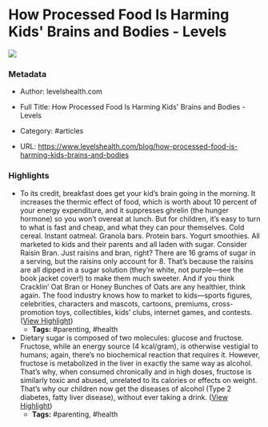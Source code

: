 # How Processed Food Is Harming Kids' Brains and Bodies - Levels

![](https://readwise-assets.s3.amazonaws.com/static/images/article2.74d541386bbf.png)

### Metadata

- Author: levelshealth.com
- Full Title: How Processed Food Is Harming Kids' Brains and Bodies - Levels
- Category: #articles


- URL: https://www.levelshealth.com/blog/how-processed-food-is-harming-kids-brains-and-bodies

### Highlights

- To its credit, breakfast does get your kid’s brain going in the morning. It increases the thermic effect of food, which is worth about 10 percent of your energy expenditure, and it suppresses ghrelin (the hunger hormone) so you won’t overeat at lunch. But for children, it’s easy to turn to what is fast and cheap, and what they can pour themselves. Cold cereal. Instant oatmeal. Granola bars. Protein bars. Yogurt smoothies. All marketed to kids and their parents and all laden with sugar. Consider Raisin Bran. Just raisins and bran, right? There are 16 grams of sugar in a serving, but the raisins only account for 8. That’s because the raisins are all dipped in a sugar solution (they’re white, not purple—see the book jacket cover!) to make them much sweeter. And if you think Cracklin’ Oat Bran or Honey Bunches of Oats are any healthier, think again. The food industry knows how to market to kids—sports figures, celebrities, characters and mascots, cartoons, premiums, cross-promotion toys, collectibles, kids’ clubs, internet games, and contests. ([View Highlight](https://instapaper.com/read/1433587797/17097884))
    - **Tags:** #parenting, #health
- Dietary sugar is composed of two molecules: glucose and fructose. Fructose, while an energy source (4 kcal/gram), is otherwise vestigial to humans; again, there’s no biochemical reaction that requires it. However, fructose is metabolized in the liver in exactly the same way as alcohol. That’s why, when consumed chronically and in high doses, fructose is similarly toxic and abused, unrelated to its calories or effects on weight. That’s why our children now get the diseases of alcohol (Type 2 diabetes, fatty liver disease), without ever taking a drink. ([View Highlight](https://instapaper.com/read/1433587797/17098002))
    - **Tags:** #parenting, #health
